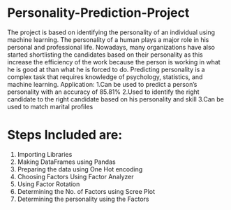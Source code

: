 # Personality-Prediction-Project
The project is based on identifying the personality of an individual using machine learning. The personality of a human plays a major role in his personal and professional life. Nowadays, many organizations have also started shortlisting the candidates based on their personality as this increase the efficiency of the work because the person is working in what he is good at than what he is forced to do. 
Predicting personality is a complex task that requires knowledge of psychology, statistics, and machine learning.
Application: 
1.Can be used to predict a person’s personality with an accuracy of 85.81%
2.Used to identify the right candidate to the right candidate based on his personality and skill
3.Can be used to match marital profiles
  # Steps Included are:
  1. Importing Libraries
  2. Making DataFrames using Pandas
  3. Preparing the data using One Hot encoding
  4. Choosing Factors Using Factor Analyzer
  5. Using Factor Rotation
  6. Determining the No. of Factors using Scree Plot
  7. Determining the personality using the Factors
